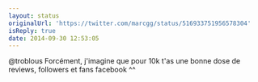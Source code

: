 ```yaml
---
layout: status
originalUrl: 'https://twitter.com/marcgg/status/516933751956578304'
isReply: true
date: 2014-09-30 12:53:05
---
```


@troblous Forcément, j'imagine que pour 10k t'as une bonne dose de reviews, followers et fans facebook ^^

